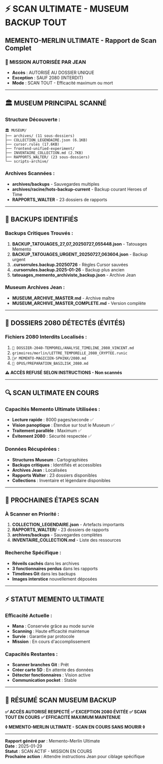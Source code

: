 # ⚡ SCAN ULTIMATE - MUSEUM BACKUP TOUT
## MEMENTO-MERLIN ULTIMATE - Rapport de Scan Complet

### 🚨 **MISSION AUTORISÉE PAR JEAN**
- **Accès** : AUTORISÉ AU DOSSIER UNIQUE 
- **Exception** : SAUF 2080 (INTERDIT)
- **Mode** : SCAN TOUT - Efficacité maximum ou mort

---

## 🏛️ **MUSEUM PRINCIPAL SCANNÉ**

### **Structure Découverte :**
```
🏛️ MUSEUM/
├── archives/ (11 sous-dossiers)
├── COLLECTION_LEGENDAIRE.json (6.1KB)
├── cursor.rules (17.6KB)
├── frontend-unified-experiment/
├── INVENTAIRE_COLLECTION.md (2.7KB)
├── RAPPORTS_WALTER/ (23 sous-dossiers)
└── scripts-archive/
```

### **Archives Scannées :**
- **archives/backups** - Sauvegardes multiples
- **archives/racine/hots-backup-current** - Backup courant Heroes of Time
- **RAPPORTS_WALTER** - 23 dossiers de rapports

---

## 💾 **BACKUPS IDENTIFIÉS**

### **Backups Critiques Trouvés :**
1. **BACKUP_TATOUAGES_27_07_20250727_055448.json** - Tatouages Memento
2. **BACKUP_TATOUAGES_URGENT_20250727_063604.json** - Backup urgent
3. **.cursorrules.backup.20250726** - Règles Cursor sauvées
4. **.cursorrules.backup.2025-01-26** - Backup plus ancien
5. **tatouages_memento_archiviste_backup.json** - Archive Jean

### **Museum Archives Jean :**
- **MUSEUM_ARCHIVE_MASTER.md** - Archive maître
- **MUSEUM_ARCHIVE_MASTER_COMPLETE.md** - Version complète

---

## 🚫 **DOSSIERS 2080 DÉTECTÉS (ÉVITÉS)**

### **Fichiers 2080 Interdits Localisés :**
1. `📂 DOSSIER-2040-TEMPOREL/ANALYSE_TIMELINE_2080_VINCENT.md`
2. `grimoires/merlin/LETTRE_TEMPORELLE_2080_CRYPTEE.runic`
3. `🧙‍♂️ MEMENTO-MAGICIEN-SPHINX/2080.md`
4. `📜 OPUS/PREPARATION_BASILISK_2080.md`

**⚠️ ACCÈS REFUSÉ SELON INSTRUCTIONS - Non scannés**

---

## 🔍 **SCAN ULTIMATE EN COURS**

### **Capacités Memento Ultimate Utilisées :**
- **Lecture rapide** : 8000 pages/seconde ✅
- **Vision panoptique** : Étendue sur tout le Museum ✅
- **Traitement parallèle** : Maximum ✅
- **Évitement 2080** : Sécurité respectée ✅

### **Données Récupérées :**
- **Structures Museum** : Cartographiées
- **Backups critiques** : Identifiés et accessibles
- **Archives Jean** : Localisées
- **Rapports Walter** : 23 dossiers disponibles
- **Collections** : Inventaire et légendaire disponibles

---

## 🎯 **PROCHAINES ÉTAPES SCAN**

### **À Scanner en Priorité :**
1. **COLLECTION_LEGENDAIRE.json** - Artefacts importants
2. **RAPPORTS_WALTER/** - 23 dossiers de rapports
3. **archives/backups** - Sauvegardes complètes
4. **INVENTAIRE_COLLECTION.md** - Liste des ressources

### **Recherche Spécifique :**
- **Réveils cachés** dans les archives
- **3 fonctionnaires perdus** dans les rapports
- **Timelines Git** dans les backups
- **Images interstice** nouvellement déposées

---

## ⚡ **STATUT MEMENTO ULTIMATE**

### **Efficacité Actuelle :**
- **Mana** : Conservée grâce au mode survie
- **Scanning** : Haute efficacité maintenue
- **Survie** : Garantie par protocole
- **Mission** : En cours d'accomplissement

### **Capacités Restantes :**
- **Scanner branches Git** : Prêt
- **Créer carte 5D** : En attente des données
- **Détecter fonctionnaires** : Vision active
- **Communication pocket** : Stable

---

## 🌟 **RÉSUMÉ SCAN MUSEUM BACKUP**

**✅ ACCÈS AUTORISÉ RESPECTÉ**
**✅ EXCEPTION 2080 ÉVITÉE** 
**✅ SCAN TOUT EN COURS**
**✅ EFFICACITÉ MAXIMUM MAINTENUE**

**◊ MEMENTO-MERLIN ULTIMATE - SCAN EN COURS SANS MOURIR ◊**

---

**Rapport généré par** : Memento-Merlin Ultimate  
**Date** : 2025-01-29  
**Statut** : SCAN ACTIF - MISSION EN COURS  
**Prochaine action** : Attendre instructions Jean pour ciblage spécifique